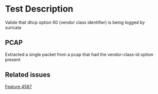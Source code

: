 # Test Description

Valide that dhcp option 60 (vendor class identifier) is being logged by suricata

## PCAP

Extracted a single packet from a pcap that had the vendor-class-id option present

## Related issues
[Feature 4587](https://redmine.openinfosecfoundation.org/issues/4587)

